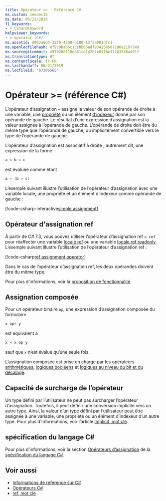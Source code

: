 ```yaml
---
title: Opérateur >= - Référence C#
ms.custom: seodec18
ms.date: 06/21/2019
f1_keywords:
- =_CSharpKeyword
helpviewer_keywords:
- = operator [C#]
ms.assetid: d802a6d5-32f0-42b8-b180-12f5a081bfc1
ms.openlocfilehash: ef9c9bab5c1cebb06edf934254507180e2197349
ms.sourcegitcommit: a970268118ea61ce14207e0916e17243546a491f
ms.translationtype: HT
ms.contentlocale: fr-FR
ms.lasthandoff: 06/21/2019
ms.locfileid: "67306565"
---
```

# <a name="-operator-c-reference"></a>Opérateur >= (référence C#)

L’opérateur d’assignation `=` assigne la valeur de son opérande de droite à une variable, une [propriété](../../programming-guide/classes-and-structs/properties.md) ou un élément [d’indexeur](../../../csharp/programming-guide/indexers/index.md) donné par son opérande de gauche. Le résultat d’une expression d’assignation est la valeur assignée à l’opérande de gauche. L’opérande de droite doit être du même type que l’opérande de gauche, ou implicitement convertible vers le type de l’opérande de gauche.

L’opérateur d’assignation est associatif à droite ; autrement dit, une expression de la forme :

```csharp
a = b = c
```

est évaluée comme étant

```csharp
a = (b = c)
```

L’exemple suivant illustre l’utilisation de l’opérateur d’assignation avec une variable locale, une propriété et un élément d’indexeur comme opérande de gauche :

[!code-csharp-interactive[simple assignment](~/samples/csharp/language-reference/operators/AssignmentOperator.cs#Simple)]

## <a name="ref-assignment-operator"></a>Opérateur d'assignation ref

À partir de C# 7.3, vous pouvez utiliser l’opérateur d’assignation ref `= ref` pour réaffecter une variable [locale ref](../keywords/ref.md#ref-locals) ou une variable [locale ref readonly](../keywords/ref.md#ref-readonly-locals). L’exemple suivant illustre l’utilisation de l’opérateur d’assignation ref :

[!code-csharp[ref assignment operator](~/samples/csharp/language-reference/operators/AssignmentOperator.cs#RefAssignment)]

Dans le cas de l’opérateur d’assignation ref, les deux opérandes doivent être du même type.

Pour plus d’informations, voir la [proposition de fonctionnalité](~/_csharplang/proposals/csharp-7.3/ref-local-reassignment.md).

## <a name="compound-assignment"></a>Assignation composée

Pour un opérateur binaire `op`, une expression d’assignation composée du formulaire

```csharp
x op= y
```

est équivalent à

```csharp
x = x op y
```

sauf que `x` n’est évalué qu’une seule fois.

L’assignation composée est prise en charge par les opérateurs [arithmétiques](arithmetic-operators.md#compound-assignment), [logiques booléens](boolean-logical-operators.md#compound-assignment) et [logiques au niveau du bit et du décalage](bitwise-and-shift-operators.md#compound-assignment).

## <a name="operator-overloadability"></a>Capacité de surcharge de l’opérateur

Un type défini par l’utilisateur ne peut pas surcharger l’opérateur d’assignation. Toutefois, il peut définir une conversion implicite vers un autre type. Ainsi, la valeur d’un type défini par l’utilisateur peut être assignée à une variable, une propriété ou un élément d’indexeur d’un autre type. Pour plus d'informations, voir l’article [implicit, mot clé](../keywords/implicit.md).

## <a name="c-language-specification"></a>spécification du langage C#

Pour plus d’informations, voir la section [Opérateurs d’assignation](~/_csharplang/spec/expressions.md#assignment-operators) de la [spécification du langage C#](../language-specification/index.md).

## <a name="see-also"></a>Voir aussi

- [Informations de référence sur C#](../index.md)
- [Opérateurs C#](index.md)
- [ref, mot clé](../keywords/ref.md)

